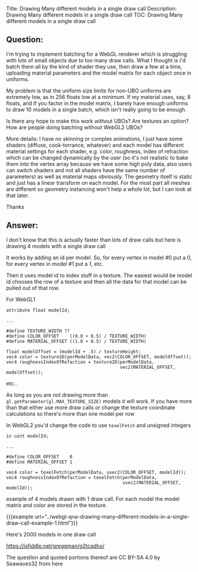 Title: Drawing Many different models in a single draw call
Description: Drawing Many different models in a single draw call
TOC: Drawing Many different models in a single draw call

## Question:

I'm trying to implement batching for a WebGL renderer which is struggling with lots of small objects due to too many draw calls. What I thought is I'd batch them all by the kind of shader they use, then draw a few at a time, uploading material parameters and the model matrix for each object once in uniforms.

My problem is that the uniform size limits for non-UBO uniforms are extremely low, as in 256 floats low at a minimum. If my material uses, say, 8 floats, and if you factor in the model matrix, I barely have enough uniforms to draw 10 models in a single batch, which isn't really going to be enough.

Is there any hope to make this work without UBOs? Are textures an option? How are people doing batching without WebGL2 UBOs?

More details: I have no skinning or complex animations, I just have some shaders (diffuse, cook-torrance, whatever) and each model has different material settings for each shader, e.g. color, roughness, index of refraction which can be changed dynamically by the user (so it's not realistic to bake them into the vertex array because we have some high poly data, also users can switch shaders and not all shaders have the same number of parameters) as well as material maps obviously. The geometry itself is static and just has a linear transform on each model. For the most part all meshes are different so geometry instancing won't help a whole lot, but I can look at that later.

Thanks

## Answer:

I don't know that this is actually faster than lots of draw calls but here is drawing 4 models with a single draw call

It works by adding an id per model. So, for every vertex in model #0 put a 0, for every vertex in model #1 put a 1, etc. 

Then it uses model id to index stuff in a texture. The easiest would be model id chooses the row of a texture and then all the data for that model can be pulled out of that row. 

For WebGL1 

    attribute float modelId;

    ...

    #define TEXTURE_WIDTH ??
    #define COLOR_OFFSET    ((0.0 + 0.5) / TEXTURE_WIDTH)
    #define MATERIAL_OFFSET ((1.0 + 0.5) / TEXTURE_WIDTH)

    float modelOffset = (modelId + .5) / textureHeight;
    vec4 color = texture2D(perModelData, vec2(COLOR_OFFSET, modelOffset));
    vec4 roughnessIndexOfRefaction = texture2D(perModelData, 
                                               vec2(MATERIAL_OFFSET, modelOffset));

etc..

As long as you are not drawing more than `gl.getParameter(gl.MAX_TEXTURE_SIZE)` models it will work. If you have more than that either use more draw calls or change the texture coordinate calculations so there's more than one model per row

In WebGL2 you'd change the code to use `texelFetch` and unsigned integers

    in uint modelId;

    ...

    #define COLOR_OFFSET    0
    #define MATERIAL_OFFSET 1

    vec4 color = texelFetch(perModelData, uvec2(COLOR_OFFSET, modelId));
    vec4 roughnessIndexOfRefaction = texelFetch(perModelData, 
                                                uvec2(MATERIAL_OFFSET, modelId));

example of 4 models drawn with 1 draw call. For each model the model matrix and color are stored in the texture.

{{{example url="../webgl-qna-drawing-many-different-models-in-a-single-draw-call-example-1.html"}}}

Here's 2000 models in one draw call

https://jsfiddle.net/greggman/g2tcadho/

<div class="so">
  <div>The question and quoted portions thereof are 
    CC BY-SA 4.0 by
    <a data-href="https://stackoverflow.com/users/10471467">Seawaves32</a>
    from
    <a data-href="https://stackoverflow.com/questions/54701606">here</a>
  </div>
</div>
